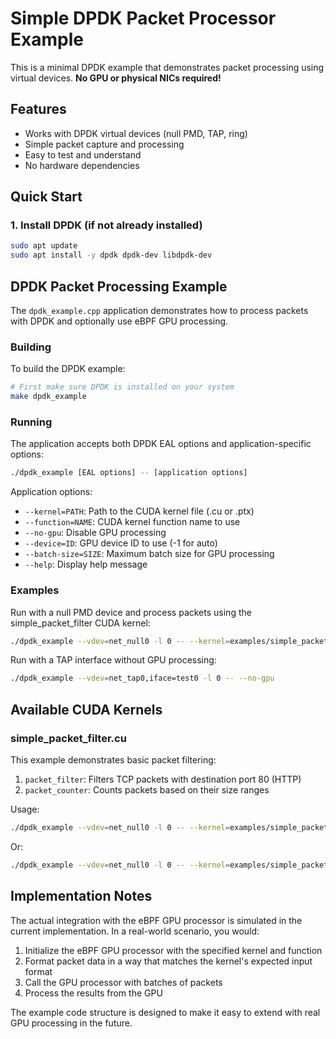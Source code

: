 # Simple DPDK Packet Processor Example

This is a minimal DPDK example that demonstrates packet processing using virtual devices. **No GPU or physical NICs required!**

## Features

- Works with DPDK virtual devices (null PMD, TAP, ring)
- Simple packet capture and processing
- Easy to test and understand
- No hardware dependencies

## Quick Start

### 1. Install DPDK (if not already installed)

```bash
sudo apt update
sudo apt install -y dpdk dpdk-dev libdpdk-dev
```

## DPDK Packet Processing Example

The `dpdk_example.cpp` application demonstrates how to process packets with DPDK and optionally use eBPF GPU processing.

### Building

To build the DPDK example:

```bash
# First make sure DPDK is installed on your system
make dpdk_example
```

### Running

The application accepts both DPDK EAL options and application-specific options:

```bash
./dpdk_example [EAL options] -- [application options]
```

Application options:
- `--kernel=PATH`: Path to the CUDA kernel file (.cu or .ptx)
- `--function=NAME`: CUDA kernel function name to use
- `--no-gpu`: Disable GPU processing
- `--device=ID`: GPU device ID to use (-1 for auto)
- `--batch-size=SIZE`: Maximum batch size for GPU processing
- `--help`: Display help message

### Examples

Run with a null PMD device and process packets using the simple_packet_filter CUDA kernel:

```bash
./dpdk_example --vdev=net_null0 -l 0 -- --kernel=examples/simple_packet_filter.cu --function=packet_filter
```

Run with a TAP interface without GPU processing:

```bash
./dpdk_example --vdev=net_tap0,iface=test0 -l 0 -- --no-gpu
```

## Available CUDA Kernels

### simple_packet_filter.cu

This example demonstrates basic packet filtering:

1. `packet_filter`: Filters TCP packets with destination port 80 (HTTP)
2. `packet_counter`: Counts packets based on their size ranges

Usage:

```bash
./dpdk_example --vdev=net_null0 -l 0 -- --kernel=examples/simple_packet_filter.cu --function=packet_filter
```

Or:

```bash
./dpdk_example --vdev=net_null0 -l 0 -- --kernel=examples/simple_packet_filter.cu --function=packet_counter
```

## Implementation Notes

The actual integration with the eBPF GPU processor is simulated in the current implementation. In a real-world scenario, you would:

1. Initialize the eBPF GPU processor with the specified kernel and function
2. Format packet data in a way that matches the kernel's expected input format
3. Call the GPU processor with batches of packets
4. Process the results from the GPU

The example code structure is designed to make it easy to extend with real GPU processing in the future. 